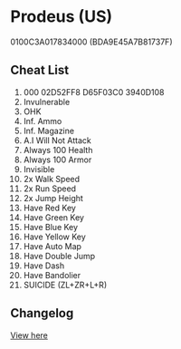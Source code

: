 # Prodeus (US)
0100C3A017834000 (BDA9E45A7B81737F)

## Cheat List
1. 000 02D52FF8 D65F03C0 3940D108
1. Invulnerable
1. OHK
1. Inf. Ammo
1. Inf. Magazine
1. A.I Will Not Attack
1. Always 100 Health
1. Always 100 Armor
1. Invisible
1. 2x Walk Speed
1. 2x Run Speed
1. 2x Jump Height
1. Have Red Key
1. Have Green Key
1. Have Blue Key
1. Have Yellow Key
1. Have Auto Map
1. Have Double Jump
1. Have Dash
1. Have Bandolier
1. SUICIDE (ZL+ZR+L+R)

## Changelog
[View here](./CHANGELOG.md)